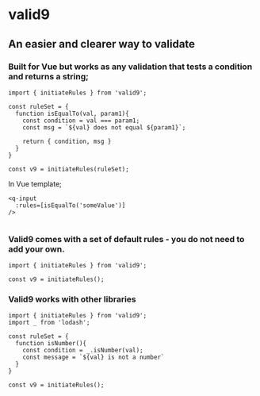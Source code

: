 # valid9
## An easier and clearer way to validate

### Built for Vue but works as any validation that tests a condition and returns a string;


```
import { initiateRules } from 'valid9';

const ruleSet = {
  function isEqualTo(val, param1){
    const condition = val === param1;
    const msg = `${val} does not equal ${param1}`;
    
    return { condition, msg }
  }
}

const v9 = initiateRules(ruleSet);
```

In Vue template;

```
<q-input
  :rules=[isEqualTo('someValue')]
/>


```


### Valid9 comes with a set of default rules - you do not need to add your own.

```
import { initiateRules } from 'valid9';

const v9 = initiateRules();
```


### Valid9 works with other libraries
```
import { initiateRules } from 'valid9';
import _ from 'lodash';

const ruleSet = {
  function isNumber(){
    const condition = _.isNumber(val);
    const message = `${val} is not a number`
  }
}

const v9 = initiateRules();
```
